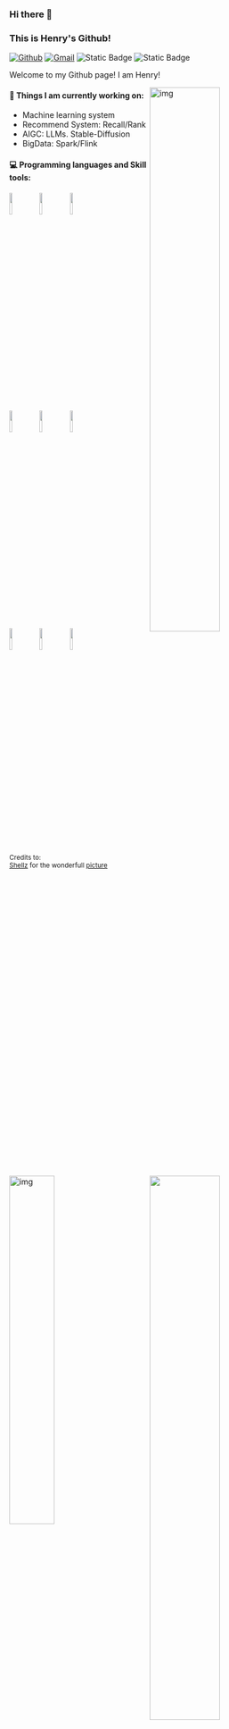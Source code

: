 ### Hi there 👋
### This is Henry's Github!

[![Github](https://img.shields.io/badge/-Github-000?style=flat&logo=Github&logoColor=white)](https://github.com/HenryBao91)
[![Gmail](https://img.shields.io/badge/-Gmail-c14438?style=flat&logo=Gmail&logoColor=white)](mail:to)
<span > 
  <img alt="Static Badge" src="https://img.shields.io/badge/Visual_Studio_Code-007ACC?style=flat-square&logo=Visual-Studio-Code&logoColor=white"> 
  <img alt="Static Badge" src="https://img.shields.io/badge/Git-F05032?style=flat-square&logo=Git&logoColor=white">  
</span>

Welcome to my Github page! I am Henry!  

<img align="right" alt="img" src="https://cdnb.artstation.com/p/assets/images/images/003/965/097/4k/shellz-art-tomwillfixit-25.jpg?1478990906" width="50%" height="auto" />


#### 🌱 Things I am currently working on: 
- Machine learning system
- Recommend System: Recall/Rank
- AIGC: LLMs. Stable-Diffusion
- BigData: Spark/Flink



#### :computer: Programming languages and Skill tools: 
<p>
<img width="50%" align="right" src="https://github-readme-stats.vercel.app/api?username=HenryBao91&show_icons=true&hide_border=true" />
	
<code><img width="10%" src="https://www.vectorlogo.zone/logos/python/python-ar21.svg"></code>
<code><img width="10%" src="https://www.vectorlogo.zone/logos/scala-lang/scala-lang-ar21.svg"></code>
<code><img width="10%" src="https://www.vectorlogo.zone/logos/golang/golang-ar21.svg"></code>
<br />
<code><img width="10%" src="https://www.vectorlogo.zone/logos/apache_spark/apache_spark-ar21.svg"></code>
<code><img width="10%" src="https://www.vectorlogo.zone/logos/apache_flink/apache_flink-ar21.svg"></code>
<code><img width="10%" src="https://www.vectorlogo.zone/logos/druidio/druidio-ar21.svg"></code>
<br />
<code><img width="10%" src="https://www.vectorlogo.zone/logos/jenkins/jenkins-ar21.svg"></code>
<code><img width="10%" src="https://www.vectorlogo.zone/logos/grafana/grafana-ar21.svg"></code>
<code><img width="10%" src="https://www.vectorlogo.zone/logos/prometheusio/prometheusio-ar21.svg"></code>
</p>


<sub>Credits to: <br/>[Shellz](https://www.artstation.com/shellz-art) for the wonderfull [picture](https://www.artstation.com/artwork/qbP9n)</sub>
<br />


<img align="left" alt="img" src="https://github-readme-stats.vercel.app/api/top-langs/?username=HenryBao91&theme=tokyonight" width="40%" height="auto" />
